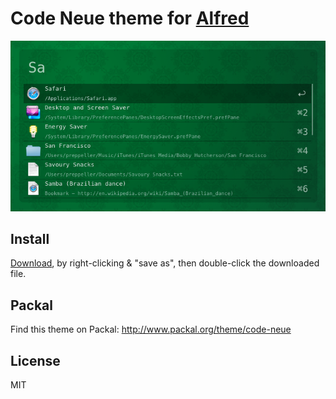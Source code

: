 # Code Neue theme for [Alfred](http://www.alfredapp.com/)

![](screenshot.png)


## Install

[Download](https://raw.githubusercontent.com/mrmartineau/alfred-code-neue-theme/master/Code%20neue.alfredappearance), by right-clicking & "save as", then double-click the downloaded file.

## Packal
Find this theme on Packal: http://www.packal.org/theme/code-neue


## License

MIT
